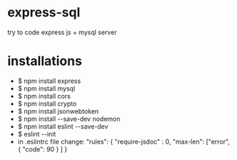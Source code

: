 # express-sql
try to code express js + mysql server

# installations
<ul>
<li>$ npm install express
<li>$ npm install mysql
<li>$ npm install cors
<li>$ npm install crypto
<li>$ npm install jsonwebtoken
<li>$ npm install --save-dev nodemon
<li>$ npm install eslint --save-dev
<li>$ eslint --init
<li>in .eslintrc file change:
    "rules": {
      "require-jsdoc" : 0,
      "max-len": ["error", { "code": 90 } ]
    }
</ul>
